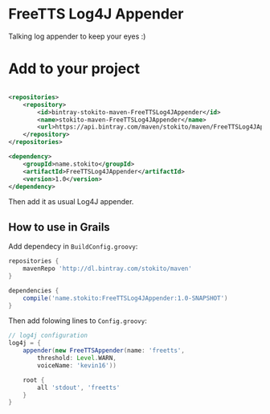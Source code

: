 # FreeTTS Log4J Appender

Talking log appender to keep your eyes :)

# Add to your project
```xml

<repositories>
    <repository>
        <id>bintray-stokito-maven-FreeTTSLog4JAppender</id>
        <name>stokito-maven-FreeTTSLog4JAppender</name>
        <url>https://api.bintray.com/maven/stokito/maven/FreeTTSLog4JAppender</url>
    </repository>
</repositories>

<dependency>
    <groupId>name.stokito</groupId>
    <artifactId>FreeTTSLog4JAppender</artifactId>
    <version>1.0</version>
</dependency>
```

Then add it as usual Log4J appender.

## How to use in Grails
Add dependecy in `BuildConfig.groovy`:

```groovy
repositories {
    mavenRepo 'http://dl.bintray.com/stokito/maven'
}

dependencies {
    compile('name.stokito:FreeTTSLog4JAppender:1.0-SNAPSHOT')
}
```

Then add folowing lines to `Config.groovy`:

```groovy
// log4j configuration
log4j = {
    appender(new FreeTTSAppender(name: 'freetts', 
        threshold: Level.WARN,
        voiceName: 'kevin16'))

    root {
        all 'stdout', 'freetts'
    }
}
```

